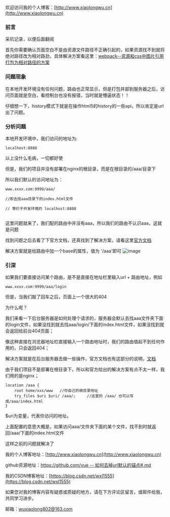 欢迎访问我的个人博客：[http://www.xiaolongwu.cn](http://www.xiaolongwu.cn)

### 前言
采坑记录，以便后面翻阅

首先你需要确认页面空白不是由资源文件路径不正确引起的，如果资源找不到就将绝对路径改为相对路劲，具体解决方案看这里：[webpack--资源和css中图片引用打包为相对路径的方案](https://blog.csdn.net/wxl1555/article/details/81105204)

### 问题现象
在本地开发环境没有任何问题，路由也正常显示，但是打包并部到服务器之后，访问页面就是空白，看控制台也没有报错，当时就是懵逼状态！！

仔细想一下，history模式下就是在操作html5的history的一些api，所以肯定是url出了问题。

### 分析问题
本地开发环境中，我们访问的地址为:
```
localhost:8888
```
以上没什么毛病，一切都好使

但是，我们的项目并没有部署在nginx的根目录，而是在根目录的/aaa/目录下

所以我们默认的访问地址为：
```
www.xxxx.com:9999/aaa/   

//即去找aaa目录下的index.html文件

// 等价于开发环境的 localhost:8888


```
这里问题就来了，我们配的路由中并没有aaa，所以我们的路由不认识aaa，这就是问题

找到问题之后去看了下官方文档，还真找到了解决方案，请看这里[官方文档](https://router.vuejs.org/zh/api/#base)

解决方案就是给路由中加一个base的属性，值为 '/aaa'即可
![image](http://olv6wm3nj.bkt.clouddn.com/18-7-25/61418914.jpg)

### 引深
如果我们要直接访问某个路由，是不是直接在地址栏里输入url + 路由地址，例如
```
www.xxxx.com:9999/aaa/login
```
但是，当我们敲了回车之后，页面上一个很大的404

为什么呢？

我们来看一下后台服务器是如何处理个请求的，服务器会默认去找aaa文件夹下面的login文件，如果没找到就去找aaa/login/下面的index.html文件，如果没找到就会返回给前台404页面；

像这种直接在浏览器地址栏直接输入一个路由地址时，我们的路由值起不到任何作用的，只会返回404；

解决方案就是在后台服务器去做一些操作，官方文档也有这部分的说明，[文档](https://router.vuejs.org/zh/guide/essentials/history-mode.html#%E5%90%8E%E7%AB%AF%E9%85%8D%E7%BD%AE%E4%BE%8B%E5%AD%90)

由于我们项目不是部署在根目录下，所以和官方给出的解决方案有点不太一样，我们用的是nginx；

```
location /aaa {
    root home/xxx/www   //你自己的根目录地址
    try_files $uri $uri/ /aaa/;     //这里的 /aaa/ 也可以写成/aaa/index.html
}
```
$uri为变量，代表你访问的地址。

上面配置的意思大概是，如果访问aaa/文件夹下面的某个文件，找不到时就返回/aaa/下面的index.html文件

这样之前的问题就解决了


我的个人博客地址：[http://www.xiaolongwu.cn](http://www.xiaolongwu.cn)

github资源地址：[https://github.com/vue -- 如何去掉url默认的锚点#.md](https://github.com/LeonWuV/FE-blog-repository/blob/master/vue/vue%20--%20%E5%A6%82%E4%BD%95%E5%8E%BB%E6%8E%89url%E9%BB%98%E8%AE%A4%E7%9A%84%E9%94%9A%E7%82%B9%23.md)

我的CSDN博客地址：[https://blog.csdn.net/wxl1555](https://blog.csdn.net/wxl1555)

如果您对我的博客内容有疑惑或质疑的地方，请在下方评论区留言，或邮件给我，共同学习进步。

邮箱：wuxiaolong802@163.com